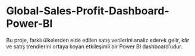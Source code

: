 # Global-Sales-Profit-Dashboard-Power-BI
Bu proje, farklı ülkelerden elde edilen satış verilerini analiz ederek gelir, kâr ve satış trendlerini ortaya koyan etkileşimli bir Power BI dashboard’udur.

